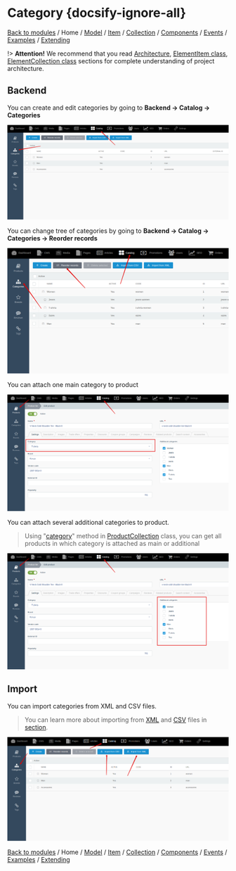# Category {docsify-ignore-all}

[Back to modules](modules/home.md)
/ Home
/ [Model](modules/category/model/model.md)
/ [Item](modules/category/item/item.md)
/ [Collection](modules/category/collection/collection.md)
/ [Components](modules/category/component/component.md)
/ [Events](modules/category/event/event.md)
/ [Examples](modules/category/examples/examples.md)
/ [Extending](modules/category/extending/extending.md)

!> **Attention!**  We recommend that you read [Architecture](home.md#architecture), [ElementItem class](item-class/item-class.md),
[ElementCollection class](collection-class/collection-class.md) sections for complete understanding of  project architecture.

## Backend

You can create and edit categories by going to **Backend -> Catalog -> Categories**

![](./../../assets/images/backend-category-1.png)

You can change tree of categories by going to **Backend -> Catalog -> Categories -> Reorder records**

![](./../../assets/images/backend-category-5.png)

You can attach one main category to product

![](./../../assets/images/backend-category-2.png)

You can attach several additional categories to product.

> Using "[category](modules/product/collection/collection.md#categoryicategoryid-bwithchildren-false)" method in [ProductCollection](modules/product/collection/collection.md) class,
you can get all products in which category is attached as main or additional

![](./../../assets/images/backend-category-3.png)

## Import

You can import categories from XML and CSV files.
 
> You can learn more about importing from [XML](import/import-from-xml/home.md#import-from-xml) and [CSV](import/import-from-csv/home.md#import-from-csv) files in [section](import/import-from-xml/home.md#import-from-xml).

![](./../../assets/images/backend-category-4.png)

[Back to modules](modules/home.md)
/ Home
/ [Model](modules/category/model/model.md)
/ [Item](modules/category/item/item.md)
/ [Collection](modules/category/collection/collection.md)
/ [Components](modules/category/component/component.md)
/ [Events](modules/category/event/event.md)
/ [Examples](modules/category/examples/examples.md)
/ [Extending](modules/category/extending/extending.md)